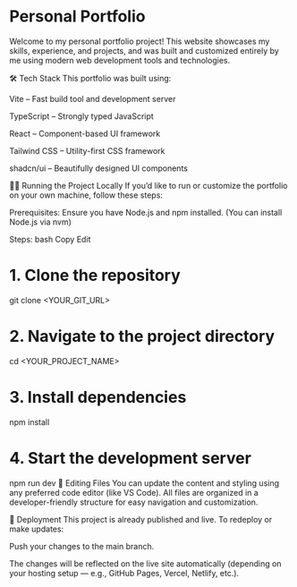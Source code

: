 # Personal Portfolio
Welcome to my personal portfolio project!
This website showcases my skills, experience, and projects, and was built and customized entirely by me using modern web development tools and technologies.


🛠 Tech Stack
This portfolio was built using:

Vite – Fast build tool and development server

TypeScript – Strongly typed JavaScript

React – Component-based UI framework

Tailwind CSS – Utility-first CSS framework

shadcn/ui – Beautifully designed UI components

🧑‍💻 Running the Project Locally
If you’d like to run or customize the portfolio on your own machine, follow these steps:

Prerequisites:
Ensure you have Node.js and npm installed. (You can install Node.js via nvm)

Steps:
bash
Copy
Edit
# 1. Clone the repository
git clone <YOUR_GIT_URL>

# 2. Navigate to the project directory
cd <YOUR_PROJECT_NAME>

# 3. Install dependencies
npm install

# 4. Start the development server
npm run dev
📝 Editing Files
You can update the content and styling using any preferred code editor (like VS Code). All files are organized in a developer-friendly structure for easy navigation and customization.

🚀 Deployment
This project is already published and live. To redeploy or make updates:

Push your changes to the main branch.

The changes will be reflected on the live site automatically (depending on your hosting setup — e.g., GitHub Pages, Vercel, Netlify, etc.).
